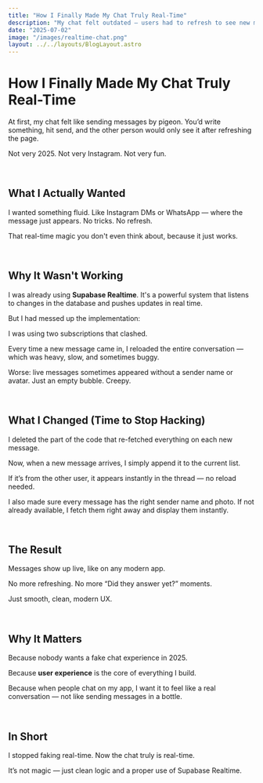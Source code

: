 ```yaml
---
title: "How I Finally Made My Chat Truly Real-Time"
description: "My chat felt outdated — users had to refresh to see new messages. Here's how I fixed that with Supabase Realtime and some clean logic."
date: "2025-07-02"
image: "/images/realtime-chat.png"
layout: ../../layouts/BlogLayout.astro
---
```


<h1 class="text-3xl font-bold mb-6">How I Finally Made My Chat Truly Real-Time</h1>

<p>At first, my chat felt like sending messages by pigeon. You’d write something, hit send, and the other person would only see it after refreshing the page.</p>

<p>Not very 2025. Not very Instagram. Not very fun.</p>

&nbsp;

<h2 class="text-xl font-semibold mb-4 mt-10">What I Actually Wanted</h2>

<p>I wanted something fluid. Like Instagram DMs or WhatsApp — where the message just appears. No tricks. No refresh.</p>

<p>That real-time magic you don't even think about, because it just works.</p>

&nbsp;

<h2 class="text-xl font-semibold mb-4 mt-10">Why It Wasn't Working</h2>

<p>I was already using <strong>Supabase Realtime</strong>. It's a powerful system that listens to changes in the database and pushes updates in real time.</p>

<p>But I had messed up the implementation:</p>

<p>I was using two subscriptions that clashed.</p>

<p>Every time a new message came in, I reloaded the entire conversation — which was heavy, slow, and sometimes buggy.</p>

<p>Worse: live messages sometimes appeared without a sender name or avatar. Just an empty bubble. Creepy.</p>

&nbsp;

<h2 class="text-xl font-semibold mb-4 mt-10">What I Changed (Time to Stop Hacking)</h2>

<p>I deleted the part of the code that re-fetched everything on each new message.</p>

<p>Now, when a new message arrives, I simply append it to the current list.</p>

<p>If it’s from the other user, it appears instantly in the thread — no reload needed.</p>

<p>I also made sure every message has the right sender name and photo. If not already available, I fetch them right away and display them instantly.</p>

&nbsp;

<h2 class="text-xl font-semibold mb-4 mt-10">The Result</h2>

<p>Messages show up live, like on any modern app.</p>

<p>No more refreshing. No more “Did they answer yet?” moments.</p>

<p>Just smooth, clean, modern UX.</p>

&nbsp;

<h2 class="text-xl font-semibold mb-4 mt-10">Why It Matters</h2>

<p>Because nobody wants a fake chat experience in 2025.</p>

<p>Because <strong>user experience</strong> is the core of everything I build.</p>

<p>Because when people chat on my app, I want it to feel like a real conversation — not like sending messages in a bottle.</p>

&nbsp;

<h2 class="text-xl font-semibold mb-4 mt-10">In Short</h2>

<p>I stopped faking real-time. Now the chat truly is real-time.</p>

<p>It’s not magic — just clean logic and a proper use of Supabase Realtime.</p>
